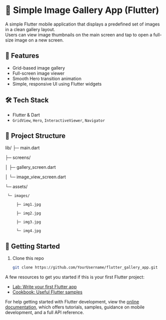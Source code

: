 # 📸 Simple Image Gallery App (Flutter)

A simple Flutter mobile application that displays a predefined set of images in a clean gallery layout.  
Users can view image thumbnails on the main screen and tap to open a full-size image on a new screen.

## 🧩 Features
- Grid-based image gallery
- Full-screen image viewer
- Smooth Hero transition animation
- Simple, responsive UI using Flutter widgets

## 🛠️ Tech Stack
- Flutter & Dart
- `GridView`, `Hero`, `InteractiveViewer`, `Navigator`

## 📂 Project Structure
lib/
 ├─ main.dart
 
 ├─ screens/
 
 │   ├─ gallery_screen.dart
 
 │   └─ image_view_screen.dart
 
 └─ assets/
 
     └─ images/
     
         ├─ img1.jpg
         
         ├─ img2.jpg
         
         ├─ img3.jpg
         
         └─ img4.jpg


## 🚀 Getting Started
1. Clone this repo  
   ```bash
   git clone https://github.com/YourUsername/flutter_gallery_app.git


A few resources to get you started if this is your first Flutter project:

- [Lab: Write your first Flutter app](https://docs.flutter.dev/get-started/codelab)
- [Cookbook: Useful Flutter samples](https://docs.flutter.dev/cookbook)

For help getting started with Flutter development, view the
[online documentation](https://docs.flutter.dev/), which offers tutorials,
samples, guidance on mobile development, and a full API reference.
